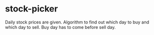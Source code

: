 # stock-picker
Daily stock prices are given. Algorithm to find out which day to buy and which day to sell. Buy day has to come before sell day.
